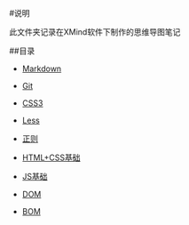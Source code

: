 #说明

此文件夹记录在XMind软件下制作的思维导图笔记

##目录

+ [Markdown](https://github.com/DYZparker/notes/tree/master/Markdown)

+ [Git](https://github.com/DYZparker/notes/tree/master/Git)

+ [CSS3](https://github.com/DYZparker/notes/tree/master/CSS3)

+ [Less](https://github.com/DYZparker/notes/tree/master/Less)

+ [正则](https://github.com/DYZparker/notes/tree/master/正则)

+ [HTML+CSS基础](https://github.com/DYZparker/notes/tree/master/HTML+CSS基础)

+ [JS基础](https://github.com/DYZparker/notes/tree/master/JS基础)

+ [DOM](https://github.com/DYZparker/notes/tree/master/DOM)

+ [BOM](https://github.com/DYZparker/notes/tree/master/BOM)

